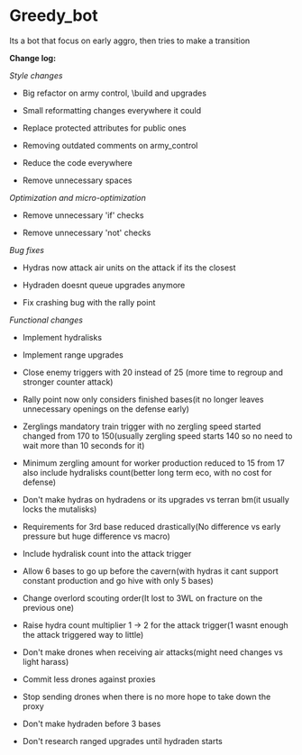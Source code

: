 # Greedy_bot

Its a bot that focus on early aggro, then tries to make a transition

**Change log:**

_Style changes_

- Big refactor on army control, \build and upgrades
 
- Small reformatting changes everywhere it could

- Replace protected attributes for public ones

- Removing outdated comments on army_control

- Reduce the code everywhere 

- Remove unnecessary spaces

_Optimization and micro-optimization_ 

- Remove unnecessary 'if' checks 

- Remove unnecessary 'not' checks 

 _Bug fixes_ 
 
 - Hydras now attack air units on the attack if its the closest
 
 - Hydraden doesnt queue upgrades anymore 
 
 - Fix crashing bug with the rally point
 
_Functional changes_

- Implement hydralisks 

- Implement range upgrades

- Close enemy triggers with 20 instead of 25 (more time to regroup and stronger counter attack)

- Rally point now only considers finished bases(it no longer leaves unnecessary openings on the defense early) 

- Zerglings mandatory train trigger with no zergling speed started changed from 170 to 150(usually zergling speed starts
140 so no need to wait more than 10 seconds for it)

- Minimum zergling amount for worker production reduced to 15 from 17 also include hydralisks count(better long term eco, with no cost for defense)

- Don't make hydras on hydradens or its upgrades vs terran bm(it usually locks the mutalisks)

- Requirements for 3rd base reduced drastically(No difference vs early pressure but huge difference vs macro)

- Include hydralisk count into the attack trigger

- Allow 6 bases to go up before the cavern(with hydras it cant support constant production and go hive with only 5 
bases)

- Change overlord scouting order(It lost to 3WL on fracture on the previous one)

- Raise hydra count multiplier 1 -> 2 for the attack trigger(1 wasnt enough the attack triggered way to little)

- Don't make drones when receiving air attacks(might need changes vs light harass)

- Commit less drones against proxies

- Stop sending drones when there is no more hope to take down the proxy

- Don't make hydraden before 3 bases

- Don't research ranged upgrades until hydraden starts 